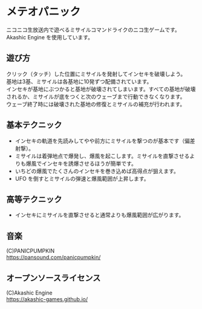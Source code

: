 # メテオパニック
  ニコニコ生放送内で遊べるミサイルコマンドライクのニコ生ゲームです。Akashic Engine を使用しています。

## 遊び方
  クリック（タッチ）した位置にミサイルを発射してインセキを破壊しよう。  
  基地は3基、ミサイルは各基地に10発ずつ配備されています。  
  インセキが基地にぶつかると基地が破壊されてしまいます。すべての基地が破壊されるか、ミサイルが底をつくと次のウェーブまで行動できなくなります。  
  ウェーブ終了時には破壊された基地の修復とミサイルの補充が行われます。

## 基本テクニック
  * インセキの軌道を先読みしてやや前方にミサイルを撃つのが基本です（偏差射撃）。
  * ミサイルは着弾地点で爆発し、爆風を起こします。ミサイルを直撃させるよりも爆風でインセキを誘爆させるほうが簡単です。
  * いちどの爆風でたくさんのインセキを巻き込めば高得点が狙えます。
  * UFO を倒すとミサイルの弾速と爆風範囲が上昇します。

## 高等テクニック
  * インセキにミサイルを直撃させると通常よりも爆風範囲が広がります。

## 音楽
 (C)PANICPUMPKIN  
 https://pansound.com/panicpumpkin/  
## オープンソースライセンス
 (C)Akashic Engine  
 https://akashic-games.github.io/